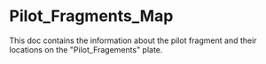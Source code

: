 # Pilot_Fragments_Map
This doc contains the information about the pilot fragment and their locations on the "Pilot_Fragements" plate.
